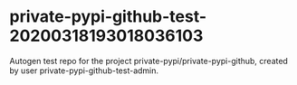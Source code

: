 # private-pypi-github-test-20200318193018036103
Autogen test repo for the project private-pypi/private-pypi-github, created by user private-pypi-github-test-admin.
